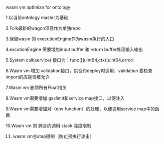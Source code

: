 wasm vm optimize for ontology

1.以当前ontology master为基础

2.Folk最新的wagon项目作为单独repo

3.保留wasm 的 executionEngine作为wasm执行的入口

4.excutionEngine 需要增加input buffer 和 return buffer处理输入输出

5.System call(service) 接口为：func([]uint64,ctx)(uint64,error)

6.Wasm vm 增加 validation接口，供合约deploy时调用，validation 要检查import的库是否被允许

7.Wasm vm 删除所有Float相关

8.Wasm vm需要增加 gaslimit和service map接口，以便注入

9.Wasm vm需要增加对（env function）的处理，以便调用service map中的函数

10.Wasm vm 的 跨合约调用 stack 深度限制

11. wasm vm总step限制（防止预执行攻击）
